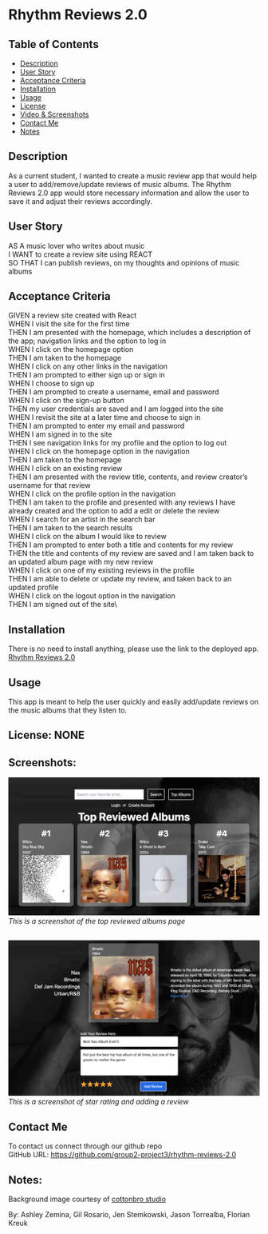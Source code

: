 # Rhythm Reviews 2.0

## Table of Contents
+ [Description](#description)
+ [User Story](#userstory)
+ [Acceptance Criteria](#acceptance)
+ [Installation](#installation)
+ [Usage](#usage)
+ [License](#license)
+ [Video & Screenshots](#screenshots)
+ [Contact Me](#contact)
+ [Notes](#notes)
##

<a id='description'></a>
## Description

As a current student, I wanted to create a music review app that would help a user to add/remove/update reviews of music albums.  The Rhythm Reviews 2.0 app would store necessary information and allow the user to save it and adjust their reviews accordingly.
##

<a id='userstory'></a>
## User Story

AS A music lover who writes about music\
I WANT to create a review site using REACT\
SO THAT I can publish reviews, on my thoughts and opinions of music albums
##

<a id='acceptance'></a>
## Acceptance Criteria

GIVEN a review site created with React\
WHEN I visit the site for the first time\
THEN I am presented with the homepage, which includes a description of the app; navigation links and the option to log in\
WHEN I click on the homepage option\
THEN I am taken to the homepage\
WHEN I click on any other links in the navigation\
THEN I am prompted to either sign up or sign in\
WHEN I choose to sign up\
THEN I am prompted to create a username, email and password\
WHEN I click on the sign-up button\
THEN my user credentials are saved and I am logged into the site\
WHEN I revisit the site at a later time and choose to sign in\
THEN I am prompted to enter my email and password\
WHEN I am signed in to the site\
THEN I see navigation links for my profile and the option to log out\
WHEN I click on the homepage option in the navigation\
THEN I am taken to the homepage\
WHEN I click on an existing review\
THEN I am presented with the review title, contents, and review creator’s username for that review\
WHEN I click on the profile option in the navigation\
THEN I am taken to the profile and presented with any reviews I have already created and the option to add a edit or delete the review\
WHEN I search for an artist in the search bar\
THEN I am taken to the search results\
WHEN I click on the album I would like to review\
THEN I am prompted to enter both a title and contents for my review\
THEN the title and contents of my review are saved and I am taken back to an updated album page with my new review\
WHEN I click on one of my existing reviews in the profile\
THEN I am able to delete or update my review, and taken back to an updated profile\
WHEN I click on the logout option in the navigation\
THEN I am signed out of the site\
##

<a id='installation'></a>
## Installation
There is no need to install anything, please use the link to the deployed app.\
[Rhythm Reviews 2.0](https://rhythm-reviews-v2-a30efa7f58da.herokuapp.com/)
##

<a id='usage'></a>
## Usage
This app is meant to help the user quickly and easily add/update reviews on the music albums that they listen to.
##

<a id='license'></a>
## License:  NONE

<a id='screenshots'></a>
## Screenshots:

![](https://github.com/group2-project3/rhythm-reviews-2.0/blob/main/client/public/top-albums.png) <br>
*This is a screenshot of the top reviewed albums page*
##

![](https://github.com/group2-project3/rhythm-reviews-2.0/blob/main/client/public/star-rating.png) <br>
*This is a screenshot of star rating and adding a review*
##

<a id='contact'></a>
## Contact Me
To contact us connect through our github repo <br>
GitHub URL: https://github.com/group2-project3/rhythm-reviews-2.0

##
<a id='notes'></a>
## Notes:
Background image courtesy of [cottonbro studio](https://www.pexels.com/photo/close-up-of-a-man-wearing-eyeglasses-listening-to-music-6700117/)

By: Ashley Zemina, Gil Rosario, Jen Stemkowski, Jason Torrealba, Florian Kreuk